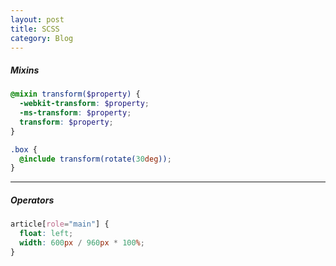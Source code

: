 ```yaml
---
layout: post
title: SCSS
category: Blog
---
```


##### Mixins

```scss
@mixin transform($property) {
  -webkit-transform: $property;
  -ms-transform: $property;
  transform: $property;
}

.box {
  @include transform(rotate(30deg));
}
```

<hr class="divide-line" />

##### Operators

```scss
article[role="main"] {
  float: left;
  width: 600px / 960px * 100%;
}
```
